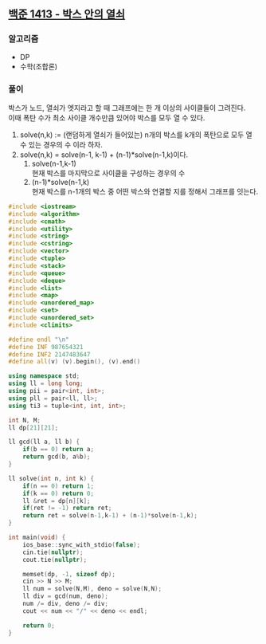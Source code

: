 ## [백준 1413 - 박스 안의 열쇠](https://www.acmicpc.net/problem/1413)

### 알고리즘
- DP
- 수학(조합론)

### 풀이
박스가 노드, 열쇠가 엣지라고 할 때 그래프에는 한 개 이상의 사이클들이 그려진다.  
이때 폭탄 수가 최소 사이클 개수만큼 있어야 박스를 모두 열 수 있다.
1. solve(n,k) := (랜덤하게 열쇠가 들어있는) n개의 박스를 k개의 폭탄으로 모두 열 수 있는 경우의 수 이라 하자.
2. solve(n,k) = solve(n-1, k-1) + (n-1)*solve(n-1,k)이다.
   1. solve(n-1,k-1)  
      현재 박스를 마지막으로 사이클을 구성하는 경우의 수
   2. (n-1)*solve(n-1,k)  
      현재 박스를 n-1개의 박스 중 어떤 박스와 연결할 지를 정해서 그래프를 잇는다.

```c++
#include <iostream>
#include <algorithm>
#include <cmath>
#include <utility>
#include <string>
#include <cstring>
#include <vector>
#include <tuple>
#include <stack>
#include <queue>
#include <deque>
#include <list>
#include <map>
#include <unordered_map>
#include <set>
#include <unordered_set>
#include <climits>

#define endl "\n"
#define INF 987654321
#define INF2 2147483647
#define all(v) (v).begin(), (v).end()

using namespace std;
using ll = long long;
using pii = pair<int, int>;
using pll = pair<ll, ll>;
using ti3 = tuple<int, int, int>;

int N, M;
ll dp[21][21];

ll gcd(ll a, ll b) {
    if(b == 0) return a;
    return gcd(b, a%b);
}

ll solve(int n, int k) {
    if(n == 0) return 1;
    if(k == 0) return 0;
    ll &ret = dp[n][k];
    if(ret != -1) return ret;
    return ret = solve(n-1,k-1) + (n-1)*solve(n-1,k);
}

int main(void) {
    ios_base::sync_with_stdio(false);
    cin.tie(nullptr);
    cout.tie(nullptr);

    memset(dp, -1, sizeof dp);
    cin >> N >> M;
    ll num = solve(N,M), deno = solve(N,N);
    ll div = gcd(num, deno);
    num /= div, deno /= div;
    cout << num << "/" << deno << endl;

    return 0;
}
```